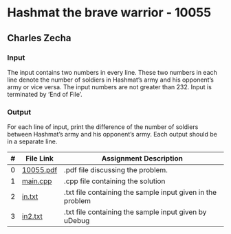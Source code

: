 # Hashmat the brave warrior - 10055
## Charles Zecha
### Input
The input contains two numbers in every line. These two numbers in each line denote the number
of soldiers in Hashmat’s army and his opponent’s army or vice versa. The input numbers are not greater
than 2$3$2. Input is terminated by ‘End of File’.

### Output
For each line of input, print the difference of the number of soldiers between Hashmat’s army and his
opponent’s army. Each output should be in a separate line.

|  #  | File Link | Assignment Description |
| :-: | ----------- | ---------------------- |
|  0  | [10055.pdf](https://github.com/OVA-Kak/4883-Prog-Tech/tree/main/assignments/P10055/10055.pdf)     | .pdf file discussing the problem.          |
|  1  | [main.cpp](https://github.com/OVA-Kak/4883-Prog-Tech/tree/main/assignments/P10055/main.cpp)     | .cpp file containing the solution          |
|  2  | [in.txt](https://github.com/OVA-Kak/4883-Prog-Tech/tree/main/assignments/P10055/in.txt)     | .txt file containing the sample input given in the problem          |
|  3  | [in2.txt](https://github.com/OVA-Kak/4883-Prog-Tech/tree/main/assignments/P10055/in2.txt)     | .txt file containing the sample input given by uDebug          |
